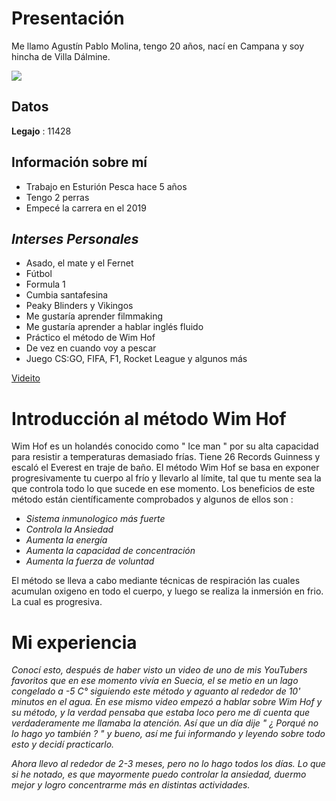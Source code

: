 # Presentación 

Me llamo Agustín Pablo Molina, tengo 20 años, nací en Campana y soy hincha de Villa Dálmine. 

![](https://i.imgur.com/B3w7uiR.jpg)

## Datos

**Legajo** : 11428

## Información sobre mí

- Trabajo en Esturión Pesca hace 5 años 
- Tengo 2 perras
- Empecé la carrera en el 2019

## *Interses Personales* 

- Asado, el mate y el Fernet
- Fútbol 
- Formula 1 
- Cumbia santafesina
- Peaky Blinders y Vikingos
- Me gustaría aprender filmmaking
- Me gustaría aprender a hablar inglés fluido
- Práctico el método de Wim Hof
- De vez en cuando voy a pescar
- Juego CS:GO, FIFA, F1, Rocket League y algunos más

[Videito](https://www.youtube.com/watch?v=PfAk1hc2jjg)


# **Introducción al método Wim Hof**
Wim Hof es un holandés conocido como " Ice man " por su alta capacidad para resistir a temperaturas demasiado frías. Tiene 26 Records Guinness y escaló el Everest en traje de baño. 
El método Wim Hof se basa en exponer progresivamente tu cuerpo al frío y llevarlo al límite, tal que tu mente sea la que controla todo lo que sucede en ese momento.
Los beneficios de este método están científicamente comprobados y algunos de ellos son :
- *Sistema inmunologico más fuerte*
- *Controla la Ansiedad*
- *Aumenta la energía*
- *Aumenta la capacidad de concentración*
-  *Aumenta la fuerza de voluntad*

El método se lleva a cabo mediante técnicas de respiración las cuales acumulan oxigeno en todo el cuerpo, y luego se realiza la inmersión en frio. La cual es progresiva. 

# **Mi experiencia** 
*Conocí esto, después de haber visto un video de uno de mis YouTubers favoritos que en ese momento vivía en Suecia, el se metio en un lago congelado a -5 C° siguiendo este método y aguanto al rededor de 10' minutos en el agua. 
En ese mismo video empezó a hablar sobre Wim Hof y su método, y la verdad pensaba que estaba loco pero me di cuenta que verdaderamente me llamaba la atención.
Así que un día dije " ¿ Porqué no lo hago yo también ? " y bueno, así me fui informando y leyendo sobre todo esto y decidí practicarlo.*

*Ahora llevo al rededor de 2-3 meses, pero no lo hago todos los días.*
*Lo que si he notado, es que mayormente puedo controlar la ansiedad, duermo mejor y logro concentrarme más en distintas actividades.* 

